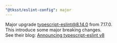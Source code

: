 ```yaml
---
"@tksst/eslint-config": major
---
```


Major upgrade typescript-eslint@8.14.0 from 7.17.0.  
This introduce some major breaking changes.  
See their blog: [Announcing typescript-eslint v8](https://main--typescript-eslint.netlify.app/blog/announcing-typescript-eslint-v8/)
